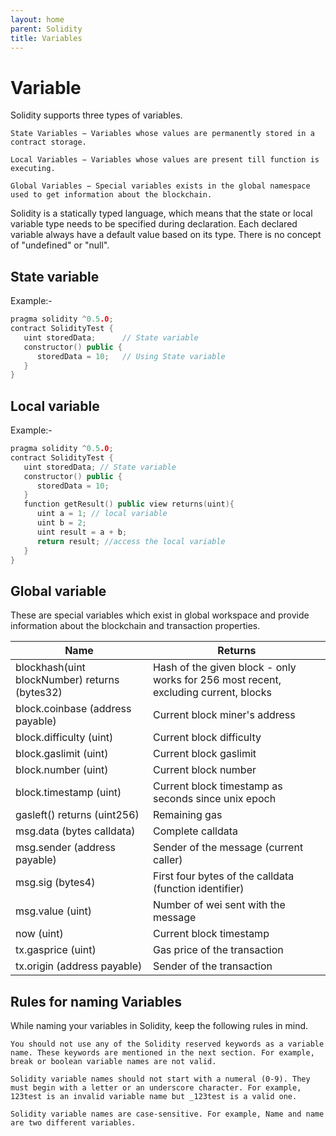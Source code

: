 ```yaml
---
layout: home
parent: Solidity
title: Variables
---
```

# Variable

Solidity supports three types of variables.

    State Variables − Variables whose values are permanently stored in a contract storage.

    Local Variables − Variables whose values are present till function is executing.

    Global Variables − Special variables exists in the global namespace used to get information about the blockchain.

Solidity is a statically typed language, which means that the state or local variable type needs to be specified during declaration. Each declared variable always have a default value based on its type. There is no concept of "undefined" or "null".

## State variable
Example:-
```c++
pragma solidity ^0.5.0;
contract SolidityTest {
   uint storedData;      // State variable
   constructor() public {
      storedData = 10;   // Using State variable
   }
}
```

## Local variable
Example:-
```c++
pragma solidity ^0.5.0;
contract SolidityTest {
   uint storedData; // State variable
   constructor() public {
      storedData = 10;   
   }
   function getResult() public view returns(uint){
      uint a = 1; // local variable
      uint b = 2;
      uint result = a + b;
      return result; //access the local variable
   }
}
```

## Global variable
These are special variables which exist in global workspace and provide information about the blockchain and transaction properties.

|Name |	Returns|
| --- | --- |
|blockhash(uint blockNumber) returns (bytes32) 	|Hash of the given block - only works for 256 most recent, excluding current, blocks|
|block.coinbase (address payable) 	|Current block miner's address|
|block.difficulty (uint) 	|Current block difficulty|
|block.gaslimit (uint) |	Current block gaslimit|
|block.number (uint) 	|Current block number|
|block.timestamp (uint) 	|Current block timestamp as seconds since unix epoch|
|gasleft() returns (uint256) 	|Remaining gas|
|msg.data (bytes calldata) 	|Complete calldata|
|msg.sender (address payable) 	|Sender of the message (current caller)|
|msg.sig (bytes4) 	|First four bytes of the calldata (function identifier)|
|msg.value (uint) 	|Number of wei sent with the message|
|now (uint) 	|Current block timestamp|
|tx.gasprice (uint) 	|Gas price of the transaction|
|tx.origin (address payable) 	| Sender of the transaction|

## Rules for naming Variables 

While naming your variables in Solidity, keep the following rules in mind.

    You should not use any of the Solidity reserved keywords as a variable name. These keywords are mentioned in the next section. For example, break or boolean variable names are not valid.

    Solidity variable names should not start with a numeral (0-9). They must begin with a letter or an underscore character. For example, 123test is an invalid variable name but _123test is a valid one.

    Solidity variable names are case-sensitive. For example, Name and name are two different variables.

